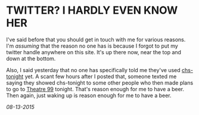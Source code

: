 TWITTER? I HARDLY EVEN KNOW HER
===

I've said before that you should get in touch with me for various reasons. I'm *assuming* that the reason no one has is because I forgot to put my twitter handle anywhere on this site. It's up there now, near the top and down at the bottom.

Also, I said yesterday that no one has specifically told me they've used [chs-tonight](http://chs-tonight.com) yet. A scant few hours after I posted that, someone texted me saying they showed chs-tonight to some other people who then made plans to go to [Theatre 99](http://www.theatre99.com) tonight. That's reason enough for me to have a beer. Then again, just waking up is reason enough for me to have a beer. 

*08-13-2015*